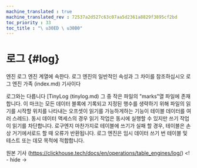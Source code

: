 ```yaml
---
machine_translated : true
machine_translated_rev : 72537a2d527c63c07aa5d2361a8829f3895cf2bd
toc_priority : 33
toc_title : "\ u30ED \ u30B0"
---
```


# 로그 {#log}

엔진 로그 엔진 계열에 속한다. 로그 엔진의 일반적인 속성과 그 차이를 참조하십시오 로그 엔진 가족 (index.md) 기사이다

로그와는 다릅니다 [TinyLog (tinylog.md) 그 중 작은 파일의 "marks"열 파일에 존재합니다. 이 마크는 모든 데이터 블록에 기록되고 지정된 행수를 생략하기 위해 파일의 읽기를 시작할 위치를 나타내는 오프셋이 읽기를 가능하게하는 기능이 테이블 데이터를 여러 스레드).
동시 데이터 액세스의 경우 읽기 작업은 동시에 실행할 수 있지만 쓰기 작업이 읽기를 차단합니다.
로구엔지 마찬가지로 테이블에 쓰기가 실패 할 경우, 테이블은 손상 거기에서로드 할 때 오류가 반환됩니다. 로그 엔진은 임시 데이터 쓰기 번 테이블 및 테스트 또는 데모 목적에 적합합니다.

원본 기사 (https://clickhouse.tech/docs/en/operations/table_engines/log/) <! - hide ->
